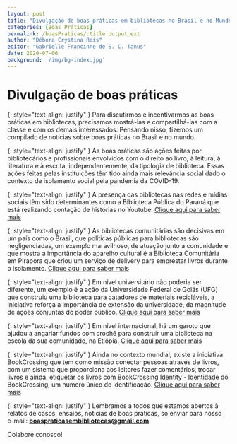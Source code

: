 ```yaml
---
layout: post
title: "Divulgação de boas práticas em bibliotecas no Brasil e no Mundo"
categories: [Boas Práticas]
permalink: /boasPraticas/:title:output_ext
author: "Débora Crystina Reis"
editor: "Gabrielle Francinne de S. C. Tanus"
date: 2020-07-06
background: '/img/bg-index.jpg'
---
```

# Divulgação de boas práticas

{: style="text-align: justify" }
Para discutirmos e incentivarmos as boas práticas em bibliotecas, precisamos mostrá-las e compartilhá-las com a classe e com os demais interessados. Pensando nisso, fizemos um compilado de notícias sobre boas práticas no Brasil e no mundo. 

{: style="text-align: justify" }
As boas práticas são ações feitas por bibliotecários e profissionais envolvidos com o direito ao livro, à leitura, à literatura e à escrita, independentemente, da tipologia de biblioteca. Essas ações feitas pelas instituições têm tido ainda mais relevância social dado o contexto de isolamento social pela pandemia da COVID-19. 

{: style="text-align: justify" }
A presença das bibliotecas nas redes e mídias sociais têm sido determinantes como a Biblioteca Pública do Paraná que está realizando contação de histórias no Youtube. [Clique aqui para saber mais](http://www.comunicacao.pr.gov.br/Noticia/Biblioteca-Publica-lanca-canal-de-contacao-de-historias-no-YouTube)

{: style="text-align: justify" }
As bibliotecas comunitárias são decisivas em um país como o Brasil, que políticas públicas para bibliotecas são negligenciadas, um exemplo maravilhoso, de atuação junto a comunidade e que mostra a importância do aparelho cultural é a Biblioteca Comunitária em Pirapora que criou um serviço de delivery para emprestar livros durante o isolamento. [Clique aqui para saber mais](https://g1.globo.com/mg/grande-minas/noticia/2020/04/08/biblioteca-comunitaria-cria-servico-de-delivery-para-emprestar-livros-durante-pandemia-do-coronavirus.ghtml)

{: style="text-align: justify" }
Em nível universitário não poderia ser diferente, um exemplo é a ação da Universidade Federal de Goiás (UFG) que construiu uma biblioteca para catadores de materiais recicláveis, a iniciativa reforça a importância de extensão da universidade, da magnitude de ações conjuntas do poder público. [Clique aqui para saber mais](https://www.ufg.br/n/101592-ufg-constroi-biblioteca-para-catadores-de-materiais-reciclaveis)

{: style="text-align: justify" }
Em nível internacional, há um garoto que ajudou a angariar fundos com crochê para construir uma biblioteca na escola da sua comunidade, na Etiópia. [Clique aqui para saber mais](https://casavogue.globo.com/LazerCultura/Gente/noticia/2020/06/garoto-de-12-anos-cria-croches-para-construir-biblioteca-em-sua-comunidade-natal.html)

{: style="text-align: justify" }
Ainda no contexto mundial, existe a iniciativa BookCrossing que tem como missão conectar pessoas através de livros, com um sistema que proporciona aos leitores fazer comentários, trocar livros e ainda, etiquetar os livros com BookCrossing Identity - Identidade do BookCrossing, um número único de identificação. [Clique aqui para saber mais](https://www.bookcrossing.com/about)

{: style="text-align: justify" }
Lembramos a todos que estamos abertos à relatos de casos, ensaios, notícias de boas práticas, só enviar para nosso e-mail: **boaspraticasembibliotecas@gmail.com**

Colabore conosco!
